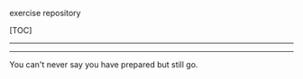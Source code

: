 exercise repository

[TOC]


------------------------
------------------------
You can't never say you have prepared but still go.
